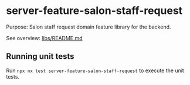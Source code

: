 # server-feature-salon-staff-request

Purpose: Salon staff request domain feature library for the backend.

See overview: [libs/README.md](../../../README.md)

## Running unit tests

Run `npx nx test server-feature-salon-staff-request` to execute the unit tests.
